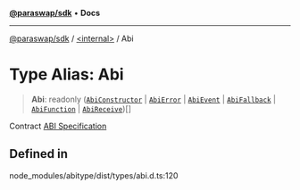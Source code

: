 [**@paraswap/sdk**](../../README.md) • **Docs**

***

[@paraswap/sdk](../../globals.md) / [\<internal\>](../README.md) / Abi

# Type Alias: Abi

> **Abi**: readonly ([`AbiConstructor`](AbiConstructor.md) \| [`AbiError`](AbiError.md) \| [`AbiEvent`](AbiEvent.md) \| [`AbiFallback`](AbiFallback.md) \| [`AbiFunction`](AbiFunction.md) \| [`AbiReceive`](AbiReceive.md))[]

Contract [ABI Specification](https://docs.soliditylang.org/en/latest/abi-spec.html#json)

## Defined in

node\_modules/abitype/dist/types/abi.d.ts:120
